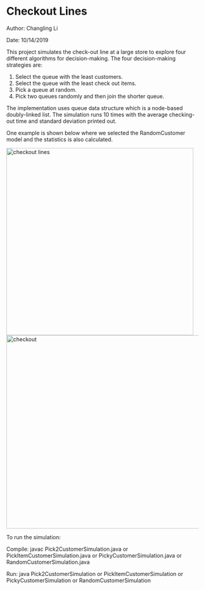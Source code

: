 # Checkout Lines

Author: Changling Li

Date: 10/14/2019

This project simulates the check-out line at a large store to explore four different algorithms for decision-making. The four decision-making strategies are:
1. Select the queue with the least customers.
2. Select the queue with the least check out items.
3. Pick a queue at random.
4. Pick two queues randomly and then join the shorter queue.

The implementation uses queue data structure which is a node-based doubly-linked list. The simulation runs 10 times with the average checking-out time and standard deviation printed out.

One example is shown below where we selected the RandomCustomer model and the statistics is also calculated.

<img width="490" alt="checkout lines" src="https://user-images.githubusercontent.com/59809140/103112463-90149600-4623-11eb-9e19-2ac61b3c94c2.png">

<img width="506" alt="checkout" src="https://user-images.githubusercontent.com/59809140/103112462-8db23c00-4623-11eb-90df-d31fe6dc9a87.png">


To run the simulation:

Compile: javac Pick2CustomerSimulation.java or PickItemCustomerSimulation.java or PickyCustomerSimulation.java or RandomCustomerSimulation.java

Run: java Pick2CustomerSimulation or PickItemCustomerSimulation or PickyCustomerSimulation or RandomCustomerSimulation

